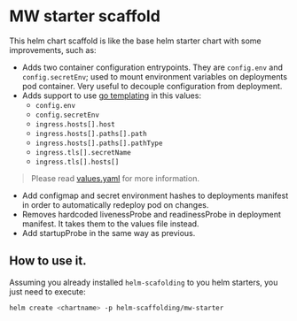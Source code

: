 # MW starter scaffold

This helm chart scaffold is like the base helm starter chart with some
improvements, such as:

* Adds two container configuration entrypoints. They are `config.env` and
  `config.secretEnv`; used to mount environment variables on deployments pod
  container. Very useful to decouple configuration from deployment.
* Adds support to use [go templating](https://pkg.go.dev/text/template) in this
  values:
  - `config.env`
  - `config.secretEnv`
  - `ingress.hosts[].host` 
  - `ingress.hosts[].paths[].path` 
  - `ingress.hosts[].paths[].pathType` 
  - `ingress.tls[].secretName`
  - `ingress.tls[].hosts[]`
> Please read [values.yaml](./values.yaml) for more information.
* Add configmap and secret environment hashes to deployments manifest in order to
  automatically redeploy pod on changes.
* Removes hardcoded livenessProbe and readinessProbe in deployment manifest. It
  takes them to the values file instead.
* Add startupProbe in the same way as previous.

## How to use it.

Assuming you already installed `helm-scafolding` to you helm starters, you just
need to execute:

```sh
helm create <chartname> -p helm-scaffolding/mw-starter
```

